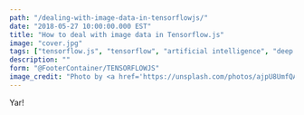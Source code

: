 ```yaml
---
path: "/dealing-with-image-data-in-tensorflowjs/"
date: "2018-05-27 10:00:00.000 EST"
title: "How to deal with image data in Tensorflow.js"
image: "cover.jpg"
tags: ["tensorflow.js", "tensorflow", "artificial intelligence", "deep learning", "machine learning", "image data"]
description: ""
form: "@FooterContainer/TENSORFLOWJS"
image_credit: "Photo by <a href='https://unsplash.com/photos/ajpU8UmfQAM?utm_source=unsplash&utm_medium=referral&utm_content=creditCopyText'>Hedi Alija</a>"
---
```


Yar!
